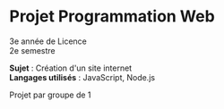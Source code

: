 # Projet Programmation Web
3e année de Licence  
2e semestre

**Sujet** : Création d'un site internet  
**Langages utilisés** : JavaScript, Node.js

Projet par groupe de 1
